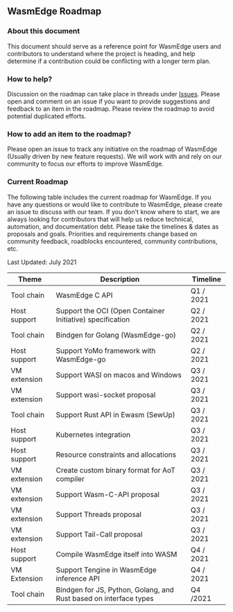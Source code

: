 ## WasmEdge Roadmap

### About this document

This document should serve as a reference point for WasmEdge users and contributors to understand where the project is heading, and help determine if a contribution could be conflicting with a longer term plan.

### How to help?

Discussion on the roadmap can take place in threads under [Issues](https://github.com/WasmEdge/WasmEdge/issues). Please open and comment on an issue if you want to provide suggestions and feedback to an item in the roadmap. Please review the roadmap to avoid potential duplicated efforts.

### How to add an item to the roadmap?

Please open an issue to track any initiative on the roadmap of WasmEdge (Usually driven by new feature requests). We will work with and rely on our community to focus our efforts to improve WasmEdge.

### Current Roadmap

The following table includes the current roadmap for WasmEdge. If you have any questions or would like to contribute to WasmEdge, please create an issue to discuss with our team. If you don't know where to start, we are always looking for contributors that will help us reduce technical, automation, and documentation debt. Please take the timelines & dates as proposals and goals. Priorities and requirements change based on community feedback, roadblocks encountered, community contributions, etc.

Last Updated: July 2021

|Theme	|Description	|Timeline	|
|---	|---	|---	|
|Tool chain	|WasmEdge C API	|Q1 / 2021	|
|Host support	|Support the OCI (Open Container Initiative) specification	|Q2 / 2021	|
|Tool chain	|Bindgen for Golang (WasmEdge-go)	|Q2 / 2021	|
|Host support	|Support YoMo framework with WasmEdge-go	|Q2 / 2021	|
|VM extension	|Support WASI on macos and Windows	|Q3 / 2021	|
|VM extension	|Support wasi-socket proposal	|Q3 / 2021	|
|Tool chain	|Support Rust API in Ewasm (SewUp) 	|Q3 / 2021	|
|Host support	|Kubernetes integration	|Q3 / 2021	|
|Host support	|Resource constraints and allocations	|Q3 / 2021	|
|VM extension	|Create custom binary format for AoT compiler	|Q3 / 2021|
|VM extension	|Support Wasm-C-API proposal	|Q3 / 2021|
|VM extension	|Support Threads proposal	|Q3 / 2021|
|VM extension	|Support Tail-Call proposal	|Q3 / 2021|
|Host support	|Compile WasmEdge itself into WASM	|Q4 / 2021	|
|VM Extension	|Support Tengine in WasmEdge inference API	|Q4 / 2021	|
|Tool chain	|Bindgen for JS, Python, Golang, and Rust based on interface types	|Q4 /2021	|
